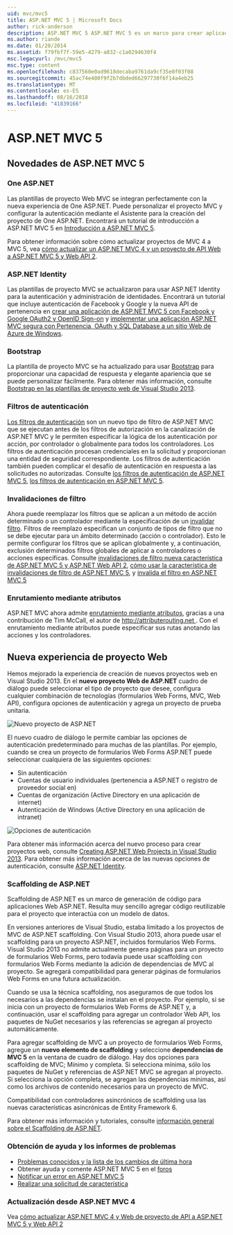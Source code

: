 ```yaml
---
uid: mvc/mvc5
title: ASP.NET MVC 5 | Microsoft Docs
author: rick-anderson
description: ASP.NET MVC 5 ASP.NET MVC 5 es un marco para crear aplicaciones web escalable y basada en estándares con los patrones de diseño bien establecido y la eficacia de AS....
ms.author: riande
ms.date: 01/20/2014
ms.assetid: f79fbf7f-59e5-4279-a832-c1a0294630f4
msc.legacyurl: /mvc/mvc5
msc.type: content
ms.openlocfilehash: c837560e0ad9618decaba9761da9cf35e0f03f08
ms.sourcegitcommit: 45ac74e400f9f2b7dbded66297730f6f14a4eb25
ms.translationtype: MT
ms.contentlocale: es-ES
ms.lasthandoff: 08/16/2018
ms.locfileid: "41839166"
---
```

<a name="aspnet-mvc-5"></a>ASP.NET MVC 5
====================
## <a name="whats-new-in-aspnet-mvc-5"></a>Novedades de ASP.NET MVC 5

### <a name="one-aspnet"></a>One ASP.NET

Las plantillas de proyecto Web MVC se integran perfectamente con la nueva experiencia de One ASP.NET. Puede personalizar el proyecto MVC y configurar la autenticación mediante el Asistente para la creación del proyecto de One ASP.NET. Encontrará un tutorial de introducción a ASP.NET MVC 5 en [Introducción a ASP.NET MVC 5](overview/getting-started/introduction/getting-started.md).

Para obtener información sobre cómo actualizar proyectos de MVC 4 a MVC 5, vea [cómo actualizar un ASP.NET MVC 4 y un proyecto de API Web a ASP.NET MVC 5 y Web API 2](overview/releases/how-to-upgrade-an-aspnet-mvc-4-and-web-api-project-to-aspnet-mvc-5-and-web-api-2.md).

### <a name="aspnet-identity"></a>ASP.NET Identity

Las plantillas de proyecto MVC se actualizaron para usar ASP.NET Identity para la autenticación y administración de identidades. Encontrará un tutorial que incluye autenticación de Facebook y Google y la nueva API de pertenencia en [crear una aplicación de ASP.NET MVC 5 con Facebook y Google OAuth2 y OpenID Sign-on](overview/security/create-an-aspnet-mvc-5-app-with-facebook-and-google-oauth2-and-openid-sign-on.md) y [implementar una aplicación ASP.NET MVC segura con Pertenencia, OAuth y SQL Database a un sitio Web de Azure de Windows](https://docs.microsoft.com/aspnet/core/security/authorization/secure-data).

### <a name="bootstrap"></a>Bootstrap

La plantilla de proyecto MVC se ha actualizado para usar [Bootstrap](http://getbootstrap.com/) para proporcionar una capacidad de respuesta y elegante apariencia que se puede personalizar fácilmente. Para obtener más información, consulte [Bootstrap en las plantillas de proyecto web de Visual Studio 2013](../visual-studio/overview/2013/creating-web-projects-in-visual-studio.md#bootstrap).

### <a name="authentication-filters"></a>Filtros de autenticación

[Los filtros de autenticación](http://www.dotnetcurry.com/showarticle.aspx?ID=957) son un nuevo tipo de filtro de ASP.NET MVC que se ejecutan antes de los filtros de autorización en la canalización de ASP.NET MVC y le permiten especificar la lógica de los autenticación por acción, por controlador o globalmente para todos los controladores. Los filtros de autenticación procesan credenciales en la solicitud y proporcionan una entidad de seguridad correspondiente. Los filtros de autenticación también pueden complicar el desafío de autenticación en respuesta a las solicitudes no autorizadas. Consulte [los filtros de autenticación de ASP.NET MVC 5](http://www.dotnetcurry.com/showarticle.aspx?ID=957), [los filtros de autenticación en ASP.NET MVC 5](http://theshravan.net/blog/authentication-filters-in-asp-net-mvc-5/).

### <a name="filter-overrides"></a>Invalidaciones de filtro

Ahora puede reemplazar los filtros que se aplican a un método de acción determinado o un controlador mediante la especificación de un [invalidar filtro](http://www.davidhayden.me/blog/filter-overrides-in-asp-net-mvc-5). Filtros de reemplazo especifican un conjunto de tipos de filtro que no se debe ejecutar para un ámbito determinado (acción o controlador). Esto le permite configurar los filtros que se aplican globalmente y, a continuación, exclusión determinados filtros globales de aplicar a controladores o acciones específicas. Consulte [invalidaciones de filtro nueva característica de ASP.NET MVC 5 y ASP.NET Web API 2](https://weblogs.asp.net/imranbaloch/archive/2013/09/25/new-filter-overrides-in-asp-net-mvc-5-and-asp-net-web-api-2.aspx), [cómo usar la característica de invalidaciones de filtro de ASP.NET MVC 5](http://hackwebwith.net/how-to-use-the-asp-net-mvc-5-filter-overrides-feature/), y [invalida el filtro en ASP.NET MVC 5](http://www.davidhayden.me/blog/filter-overrides-in-asp-net-mvc-5)

### <a name="attribute-routing"></a>Enrutamiento mediante atributos

ASP.NET MVC ahora admite [enrutamiento mediante atributos](https://blogs.msdn.com/b/webdev/archive/2013/10/17/attribute-routing-in-asp-net-mvc-5.aspx), gracias a una contribución de Tim McCall, el autor de [ http://attributerouting.net ](http://attributerouting.net). Con el enrutamiento mediante atributos puede especificar sus rutas anotando las acciones y los controladores.

## <a name="new-web-project-experience"></a>Nueva experiencia de proyecto Web

Hemos mejorado la experiencia de creación de nuevos proyectos web en Visual Studio 2013. En el **nuevo proyecto Web de ASP.NET** cuadro de diálogo puede seleccionar el tipo de proyecto que desee, configura cualquier combinación de tecnologías (formularios Web Forms, MVC, Web API), configura opciones de autenticación y agrega un proyecto de prueba unitaria.

![Nuevo proyecto de ASP.NET](mvc5/_static/image1.png)

El nuevo cuadro de diálogo le permite cambiar las opciones de autenticación predeterminado para muchas de las plantillas. Por ejemplo, cuando se crea un proyecto de formularios Web Forms ASP.NET puede seleccionar cualquiera de las siguientes opciones:

- Sin autenticación
- Cuentas de usuario individuales (pertenencia a ASP.NET o registro de proveedor social en)
- Cuentas de organización (Active Directory en una aplicación de internet)
- Autenticación de Windows (Active Directory en una aplicación de intranet)

![Opciones de autenticación](mvc5/_static/image2.png)

Para obtener más información acerca del nuevo proceso para crear proyectos web, consulte [Creating ASP.NET Web Projects in Visual Studio 2013](../visual-studio/overview/2013/creating-web-projects-in-visual-studio.md). Para obtener más información acerca de las nuevas opciones de autenticación, consulte [ASP.NET Identity](../identity/overview/index.md).

<a id="scaffold"></a>
### <a name="aspnet-scaffolding"></a>Scaffolding de ASP.NET

Scaffolding de ASP.NET es un marco de generación de código para aplicaciones Web ASP.NET. Resulta muy sencillo agregar código reutilizable para el proyecto que interactúa con un modelo de datos.

En versiones anteriores de Visual Studio, estaba limitado a los proyectos de MVC de ASP.NET scaffolding. Con Visual Studio 2013, ahora puede usar el scaffolding para un proyecto ASP.NET, incluidos formularios Web Forms. Visual Studio 2013 no admite actualmente genera páginas para un proyecto de formularios Web Forms, pero todavía puede usar scaffolding con formularios Web Forms mediante la adición de dependencias de MVC al proyecto. Se agregará compatibilidad para generar páginas de formularios Web Forms en una futura actualización.

Cuando se usa la técnica scaffolding, nos aseguramos de que todos los necesarios a las dependencias se instalan en el proyecto. Por ejemplo, si se inicia con un proyecto de formularios Web Forms de ASP.NET y, a continuación, usar el scaffolding para agregar un controlador Web API, los paquetes de NuGet necesarios y las referencias se agregan al proyecto automáticamente.

Para agregar scaffolding de MVC a un proyecto de formularios Web Forms, agregue un **nuevo elemento de scaffolding** y seleccione **dependencias de MVC 5** en la ventana de cuadro de diálogo. Hay dos opciones para scaffolding de MVC; Mínimo y completa. Si selecciona mínima, sólo los paquetes de NuGet y referencias de ASP.NET MVC se agregan al proyecto. Si selecciona la opción completa, se agregan las dependencias mínimas, así como los archivos de contenido necesarios para un proyecto de MVC.

Compatibilidad con controladores asincrónicos de scaffolding usa las nuevas características asincrónicas de Entity Framework 6.

Para obtener más información y tutoriales, consulte [información general sobre el Scaffolding de ASP.NET](../visual-studio/overview/2013/aspnet-scaffolding-overview.md).

### <a name="getting-help-and-reporting-issues"></a>Obtención de ayuda y los informes de problemas

- [Problemas conocidos y la lista de los cambios de última hora](../visual-studio/overview/2013/release-notes.md#knownissues)
- Obtener ayuda y comente ASP.NET MVC 5 en el [foros](https://forums.asp.net/1146.aspx)
- [Notificar un error en ASP.NET MVC 5](https://github.com/aspnet/AspNetWebStack/issues)
- [Realizar una solicitud de característica](http://aspnet.uservoice.com/forums/41201-asp-net-mvc)

### <a name="upgrading-from-aspnet-mvc-4"></a>Actualización desde ASP.NET MVC 4

Vea [cómo actualizar ASP.NET MVC 4 y Web de proyecto de API a ASP.NET MVC 5 y Web API 2](overview/releases/how-to-upgrade-an-aspnet-mvc-4-and-web-api-project-to-aspnet-mvc-5-and-web-api-2.md)
